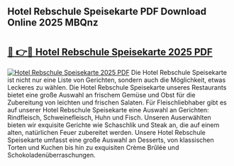## Hotel Rebschule Speisekarte PDF Download Online 2025 MBQnz

# <h2><a href="http://gc8n3e.nevu.top/?p=Hotel+Rebschule+Speisekarte">🔗 👉🔴 Hotel Rebschule Speisekarte 2025 PDF</a></h2>

[![Hotel Rebschule Speisekarte 2025 PDF](https://i.imgur.com/dBaPXMq.png)](http://gc8n3e.nevu.top/?p=Hotel+Rebschule+Speisekarte)
Die Hotel Rebschule Speisekarte ist nicht nur eine Liste von Gerichten, sondern auch die Möglichkeit, etwas Leckeres zu wählen. Die Hotel Rebschule Speisekarte unseres Restaurants bietet eine große Auswahl an frischem Gemüse und Obst für die Zubereitung von leichten und frischen Salaten. Für Fleischliebhaber gibt es auf unserer Hotel Rebschule Speisekarte eine Auswahl an Gerichten: Rindfleisch, Schweinefleisch, Huhn und Fisch. Unseren Auserwählten bieten wir exquisite Gerichte wie Schaschlik und Steak an, die auf einem alten, natürlichen Feuer zubereitet werden. Unsere Hotel Rebschule Speisekarte umfasst eine große Auswahl an Desserts, von klassischen Torten und Kuchen bis hin zu exquisiten Crème Brûlée und Schokoladenüberraschungen.
